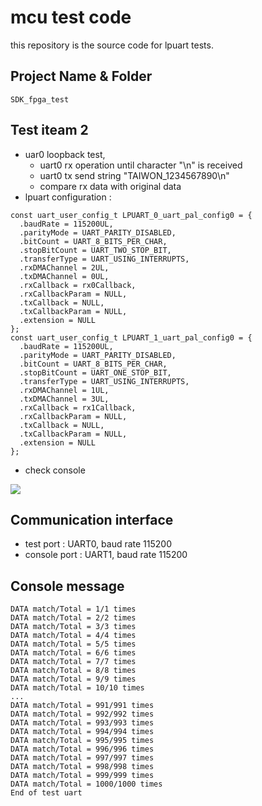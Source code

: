 # mcu test code
<p>
	this repository is the source code for lpuart tests.
</p>

## Project Name & Folder
	SDK_fpga_test

## Test iteam 2
- uar0 loopback test,
	- uart0 rx operation until character "\n" is received
	- uart0 tx send string "TAIWON_1234567890\n"
	- compare rx data with original data
- lpuart configuration :
```
const uart_user_config_t LPUART_0_uart_pal_config0 = {
  .baudRate = 115200UL,
  .parityMode = UART_PARITY_DISABLED,
  .bitCount = UART_8_BITS_PER_CHAR,
  .stopBitCount = UART_TWO_STOP_BIT,
  .transferType = UART_USING_INTERRUPTS,
  .rxDMAChannel = 2UL,
  .txDMAChannel = 0UL,
  .rxCallback = rx0Callback,
  .rxCallbackParam = NULL,
  .txCallback = NULL,
  .txCallbackParam = NULL,
  .extension = NULL
};
const uart_user_config_t LPUART_1_uart_pal_config0 = {
  .baudRate = 115200UL,
  .parityMode = UART_PARITY_DISABLED,
  .bitCount = UART_8_BITS_PER_CHAR,
  .stopBitCount = UART_ONE_STOP_BIT,
  .transferType = UART_USING_INTERRUPTS,
  .rxDMAChannel = 1UL,
  .txDMAChannel = 3UL,
  .rxCallback = rx1Callback,
  .rxCallbackParam = NULL,
  .txCallback = NULL,
  .txCallbackParam = NULL,
  .extension = NULL
};
```
- check console

<img src="https://https://github.com/alston3110/test/blob/main/pattern1.png">

## Communication interface
- test port : UART0, baud rate 115200
- console port : UART1, baud rate 115200

## Console message
```
DATA match/Total = 1/1 times
DATA match/Total = 2/2 times
DATA match/Total = 3/3 times
DATA match/Total = 4/4 times
DATA match/Total = 5/5 times
DATA match/Total = 6/6 times
DATA match/Total = 7/7 times
DATA match/Total = 8/8 times
DATA match/Total = 9/9 times
DATA match/Total = 10/10 times
...
DATA match/Total = 991/991 times
DATA match/Total = 992/992 times
DATA match/Total = 993/993 times
DATA match/Total = 994/994 times
DATA match/Total = 995/995 times
DATA match/Total = 996/996 times
DATA match/Total = 997/997 times
DATA match/Total = 998/998 times
DATA match/Total = 999/999 times
DATA match/Total = 1000/1000 times
End of test uart
```

